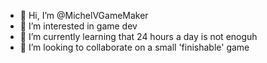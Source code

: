 - 👋 Hi, I’m @MichelVGameMaker
- 👀 I’m interested in game dev
- 🌱 I’m currently learning that 24 hours a day is not enoguh
- 💞️ I’m looking to collaborate on a small 'finishable' game

<!---
MichelVGameMaker/MichelVGameMaker is a ✨ special ✨ repository because its `README.md` (this file) appears on your GitHub profile.
You can click the Preview link to take a look at your changes.
--->
